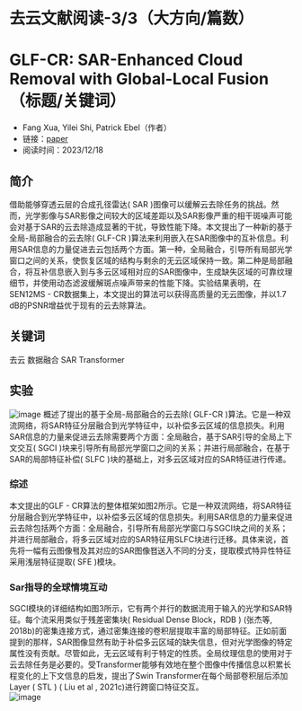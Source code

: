 # 去云文献阅读-3/3（大方向/篇数）
# GLF-CR: SAR-Enhanced Cloud Removal with Global-Local Fusion（标题/关键词）
- Fang Xua, Yilei Shi, Patrick Ebel（作者）
- 链接：[paper](http://arxiv.org/abs/2206.02850)
- 阅读时间：2023/12/18

## 简介
借助能够穿透云层的合成孔径雷达( SAR )图像可以缓解云去除任务的挑战。然而，光学影像与SAR影像之间较大的区域差距以及SAR影像严重的相干斑噪声可能会对基于SAR的云去除造成显著的干扰，导致性能下降。本文提出了一种新的基于全局-局部融合的云去除( GLF-CR )算法来利用嵌入在SAR图像中的互补信息。利用SAR信息的力量促进去云包括两个方面。第一种，全局融合，引导所有局部光学窗口之间的关系，使恢复区域的结构与剩余的无云区域保持一致。第二种是局部融合，将互补信息嵌入到与多云区域相对应的SAR图像中，生成缺失区域的可靠纹理细节，并使用动态滤波缓解斑点噪声带来的性能下降。实验结果表明，在SEN12MS - CR数据集上，本文提出的算法可以获得高质量的无云图像，并以1.7 dB的PSNR增益优于现有的云去除算法。

## 关键词
去云 数据融合 SAR Transformer

## 实验
![image](https://github.com/ZYJ-Group/Tanghy/assets/94824386/e743e49f-bbfb-4480-9c37-535ac2325239)
概述了提出的基于全局-局部融合的云去除( GLF-CR )算法。它是一种双流网络，将SAR特征分层融合到光学特征中，以补偿多云区域的信息损失。利用SAR信息的力量来促进云去除需要两个方面：全局融合，基于SAR引导的全局上下文交互( SGCI )块来引导所有局部光学窗口之间的关系；并进行局部融合，在基于SAR的局部特征补偿( SLFC )块的基础上，对多云区域对应的SAR特征进行传递。

### 综述
本文提出的GLF - CR算法的整体框架如图2所示。它是一种双流网络，将SAR特征分层融合到光学特征中，以补偿多云区域的信息损失。利用SAR信息的力量来促进云去除包括两个方面：全局融合，引导所有局部光学窗口与SGCI块之间的关系；并进行局部融合，将多云区域对应的SAR特征用SLFC块进行迁移。具体来说，首先将一幅有云图像퐼及其对应的SAR图像퐵送入不同的分支，提取模式特异性特征采用浅层特征提取( SFE )模块。

### Sar指导的全球情境互动
SGCI模块的详细结构如图3所示，它有两个并行的数据流用于输入的光学和SAR特征。每个流采用类似于残差密集块( Residual Dense Block，RDB ) (张杰等, 2018b)的密集连接方式，通过密集连接的卷积层提取丰富的局部特征。正如前面提到的那样，SAR图像显然有助于补偿多云区域的缺失信息，但对光学图像的特定属性没有贡献。尽管如此，无云区域有利于特定的性质。全局纹理信息的使用对于云去除任务是必要的。受Transformer能够有效地在整个图像中传播信息以积累长程变化的上下文信息的启发，提出了Swin Transformer在每个局部卷积层后添加Layer ( STL ) ( Liu et al , 2021c)进行跨窗口特征交互。  
![image](https://github.com/ZYJ-Group/Tanghy/assets/94824386/0268841a-2e25-46d7-851e-be051d46df9e)  
